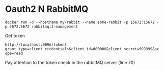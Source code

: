 # Oauth2 N RabbitMQ

```docker run -d --hostname my-rabbit --name some-rabbit -p 15672:15672 -p 5672:5672 rabbitmq:3-management ```

Get token 

```http://localhost:9096/token?grant_type=client_credentials&client_id=000000&client_secret=999999&scope=read ```

Pay attention to the token check in the rabbitMQ server (line 70)
